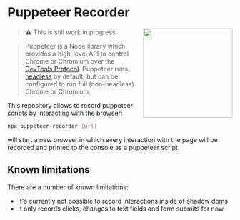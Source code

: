 # Puppeteer Recorder

<img src="https://user-images.githubusercontent.com/10379601/29446482-04f7036a-841f-11e7-9872-91d1fc2ea683.png" height="200" align="right">

> :warning: This is still work in progress

> Puppeteer is a Node library which provides a high-level API to control Chrome or Chromium over the [DevTools Protocol](https://chromedevtools.github.io/devtools-protocol/). Puppeteer runs [headless](https://developers.google.com/web/updates/2017/04/headless-chrome) by default, but can be configured to run full (non-headless) Chrome or Chromium.

This repository allows to record puppeteer scripts by interacting with the browser:

```bash
npx puppeteer-recorder [url]
```

will start a new browser in which every interaction with the page will be recorded and printed to the console as 
a puppeteer script.

## Known limitations

There are a number of known limitations:
- It's currently not possible to record interactions inside of shadow doms
- It only records clicks, changes to text fields and form submits for now
